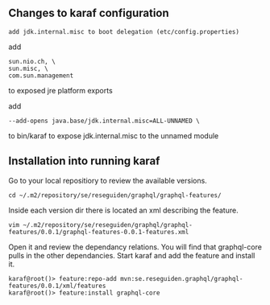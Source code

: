 ## Changes to karaf configuration

    add jdk.internal.misc to boot delegation (etc/config.properties)

add

    sun.nio.ch, \
    sun.misc, \
    com.sun.management

to exposed jre platform exports


add

    --add-opens java.base/jdk.internal.misc=ALL-UNNAMED \

to bin/karaf to expose jdk.internal.misc to the unnamed module

## Installation into running karaf

Go to your local repositiory to review the available versions.

    cd ~/.m2/repository/se/reseguiden/graphql/graphql-features/

Inside each version dir there is located an xml describing the feature.

    vim ~/.m2/repository/se/reseguiden/graphql/graphql-features/0.0.1/graphql-features-0.0.1-features.xml

Open it and review the dependancy relations. You will find that graphql-core pulls in the other dependancies. Start karaf and add the feature and install it.

    karaf@root()> feature:repo-add mvn:se.reseguiden.graphql/graphql-features/0.0.1/xml/features
    karaf@root()> feature:install graphql-core
